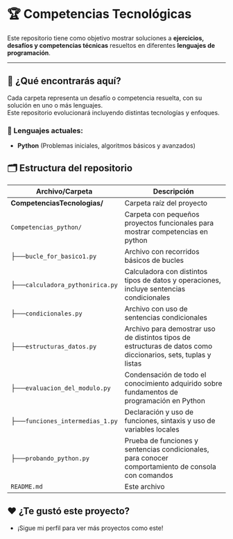 # 🏆 Competencias Tecnológicas

Este repositorio tiene como objetivo mostrar soluciones a **ejercicios, desafíos y competencias técnicas** resueltos en diferentes **lenguajes de programación**.  

---

## 🧩 ¿Qué encontrarás aquí?

Cada carpeta representa un desafío o competencia resuelta, con su solución en uno o más lenguajes.  
Este repositorio evolucionará incluyendo distintas tecnologías y enfoques.

### 🐍 Lenguajes actuales:
- **Python** (Problemas iniciales, algoritmos básicos y avanzados)

## 🗂️ Estructura del repositorio
| Archivo/Carpeta | Descripción |
|------------------|-------------|
| **CompetenciasTecnologias/**  | Carpeta raíz del proyecto |
| `Competencias_python/`     | Carpeta con pequeños proyectos funcionales para mostrar competencias en python |
├──`bucle_for_basico1.py`   | Archivo con recorridos básicos de bucles |
├──`calculadora_pythonirica.py` | Calculadora con distintos tipos de datos y operaciones, incluye sentencias condicionales |
├──`condicionales.py` | Archivo con uso de sentencias condicionales |
├──`estructuras_datos.py`  | Archivo para demostrar uso de distintos tipos de estructuras de datos como diccionarios, sets, tuplas y listas |
├──`evaluacion_del_modulo.py`  | Condensación de todo el conocimiento adquirido sobre fundamentos de programación en Python |
├──`funciones_intermedias_1.py`     | Declaración y uso de funciones, sintaxis y uso de variables locales |
├──`probando_python.py`      | Prueba de funciones y sentencias condicionales, para conocer comportamiento de consola con comandos |
| `README.md`      | Este archivo |

## ❤️ ¿Te gustó este proyecto?

- ¡Sigue mi perfil para ver más proyectos como este!